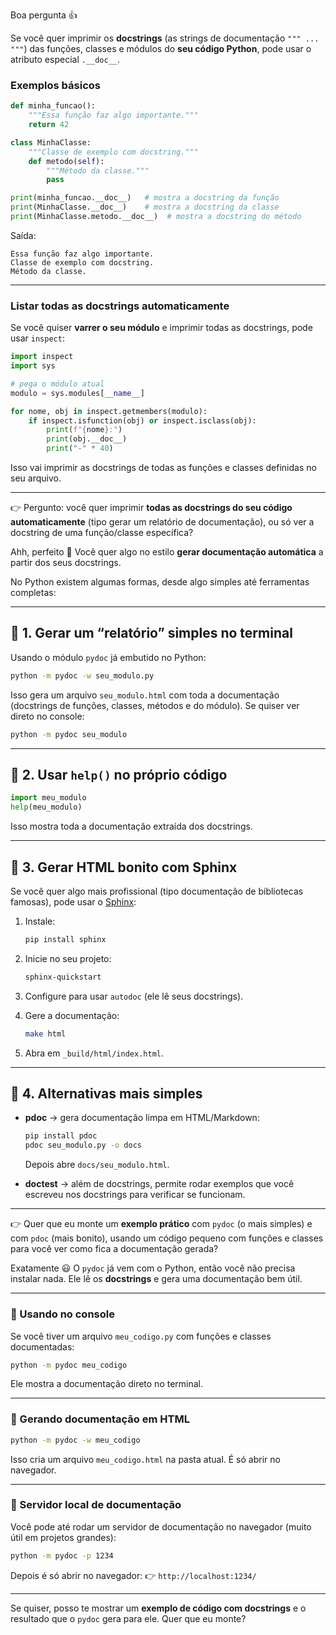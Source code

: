 Boa pergunta 👍

Se você quer imprimir os **docstrings** (as strings de documentação `""" ... """`) das funções, classes e módulos do **seu código Python**, pode usar o atributo especial `.__doc__`.

### Exemplos básicos

```python
def minha_funcao():
    """Essa função faz algo importante."""
    return 42

class MinhaClasse:
    """Classe de exemplo com docstring."""
    def metodo(self):
        """Método da classe."""
        pass

print(minha_funcao.__doc__)   # mostra a docstring da função
print(MinhaClasse.__doc__)    # mostra a docstring da classe
print(MinhaClasse.metodo.__doc__)  # mostra a docstring do método
```

Saída:

```
Essa função faz algo importante.
Classe de exemplo com docstring.
Método da classe.
```

---

### Listar todas as docstrings automaticamente

Se você quiser **varrer o seu módulo** e imprimir todas as docstrings, pode usar `inspect`:

```python
import inspect
import sys

# pega o módulo atual
modulo = sys.modules[__name__]

for nome, obj in inspect.getmembers(modulo):
    if inspect.isfunction(obj) or inspect.isclass(obj):
        print(f"{nome}:")
        print(obj.__doc__)
        print("-" * 40)
```

Isso vai imprimir as docstrings de todas as funções e classes definidas no seu arquivo.

---

👉 Pergunto: você quer imprimir **todas as docstrings do seu código automaticamente** (tipo gerar um relatório de documentação), ou só ver a docstring de uma função/classe específica?




Ahh, perfeito 🙂 Você quer algo no estilo **gerar documentação automática** a partir dos seus docstrings.

No Python existem algumas formas, desde algo simples até ferramentas completas:

---

## 🔹 1. Gerar um “relatório” simples no terminal

Usando o módulo `pydoc` já embutido no Python:

```bash
python -m pydoc -w seu_modulo.py
```

Isso gera um arquivo `seu_modulo.html` com toda a documentação (docstrings de funções, classes, métodos e do módulo).
Se quiser ver direto no console:

```bash
python -m pydoc seu_modulo
```

---

## 🔹 2. Usar `help()` no próprio código

```python
import meu_modulo
help(meu_modulo)
```

Isso mostra toda a documentação extraída dos docstrings.

---

## 🔹 3. Gerar HTML bonito com **Sphinx**

Se você quer algo mais profissional (tipo documentação de bibliotecas famosas), pode usar o [Sphinx](https://www.sphinx-doc.org/):

1. Instale:

   ```bash
   pip install sphinx
   ```
2. Inicie no seu projeto:

   ```bash
   sphinx-quickstart
   ```
3. Configure para usar `autodoc` (ele lê seus docstrings).
4. Gere a documentação:

   ```bash
   make html
   ```
5. Abra em `_build/html/index.html`.

---

## 🔹 4. Alternativas mais simples

* **pdoc** → gera documentação limpa em HTML/Markdown:

  ```bash
  pip install pdoc
  pdoc seu_modulo.py -o docs
  ```

  Depois abre `docs/seu_modulo.html`.

* **doctest** → além de docstrings, permite rodar exemplos que você escreveu nos docstrings para verificar se funcionam.

---

👉 Quer que eu monte um **exemplo prático** com `pydoc` (o mais simples) e com `pdoc` (mais bonito), usando um código pequeno com funções e classes para você ver como fica a documentação gerada?




Exatamente 😃
O `pydoc` já vem com o Python, então você não precisa instalar nada. Ele lê os **docstrings** e gera uma documentação bem útil.

---

### 🔹 Usando no console

Se você tiver um arquivo `meu_codigo.py` com funções e classes documentadas:

```bash
python -m pydoc meu_codigo
```

Ele mostra a documentação direto no terminal.

---

### 🔹 Gerando documentação em HTML

```bash
python -m pydoc -w meu_codigo
```

Isso cria um arquivo `meu_codigo.html` na pasta atual. É só abrir no navegador.

---

### 🔹 Servidor local de documentação

Você pode até rodar um servidor de documentação no navegador (muito útil em projetos grandes):

```bash
python -m pydoc -p 1234
```

Depois é só abrir no navegador:
👉 `http://localhost:1234/`

---

Se quiser, posso te mostrar um **exemplo de código com docstrings** e o resultado que o `pydoc` gera para ele. Quer que eu monte?
